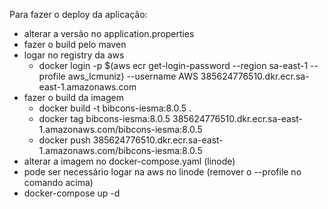 Para fazer o deploy da aplicação:
- alterar a versão no application.properties
- fazer o build pelo maven
- logar no registry da aws
  - docker login -p $(aws ecr get-login-password --region sa-east-1 --profile aws_lcmuniz) --username AWS 385624776510.dkr.ecr.sa-east-1.amazonaws.com
- fazer o build da imagem
  - docker build -t bibcons-iesma:8.0.5 .
  - docker tag bibcons-iesma:8.0.5 385624776510.dkr.ecr.sa-east-1.amazonaws.com/bibcons-iesma:8.0.5
  - docker push 385624776510.dkr.ecr.sa-east-1.amazonaws.com/bibcons-iesma:8.0.5
- alterar a imagem no docker-compose.yaml (linode)
- pode ser necessário logar na aws no linode (remover o --profile no comando acima)
- docker-compose up -d
